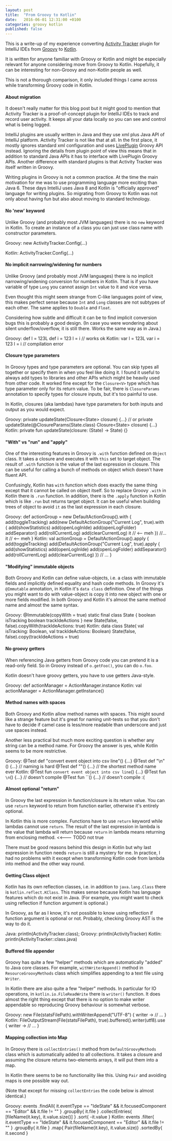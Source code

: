 ```yaml
---
layout: post
title:  "From Groovy to Kotlin"
date:   2016-06-01 12:31:00 +0100
categories: groovy kotlin
published: false
---
```


This is a write-up of my experience converting [Activity Tracker](https://github.com/dkandalov/activity-tracker)
plugin for IntelliJ IDEs from [Groovy](http://www.groovy-lang.org/) to [Kotlin](https://kotlinlang.org/).

It is written for anyone familiar with Groovy or Kotlin
and might be especially relevant for anyone considering move from Groovy to Kotlin.
Hopefully, it can be interesting for non-Groovy and non-Kotlin people as well.

This is not a thorough comparison, it only included things I came across while transforming Groovy code in Kotlin.


#### About migration
It doesn't really matter for this blog post but it might good to mention that
Activity Tracker is a proof-of-concept plugin for IntelliJ IDEs to track and record user activity.
It keeps all your data locally so you can see and control what is being logged.

IntelliJ plugins are usually written in Java and they use xml plus Java API of IntelliJ platform.
Activity Tracker is not like that at all. In the first place, it mostly ignores standard xml configuration
and uses [LivePlugin](https://github.com/dkandalov/live-plugin) Groovy API instead.
Ignoring the details from plugin point of view this means that in addition to standard Java APIs
it has to interface with LivePlugin Groovy APIs.
Another difference with standard plugins is that Activity Tracker was itself written in Groovy.

Writing plugins in Groovy is not a common practice.
At the time the main motivation for me was to use programming language more exciting than Java 6.
These days IntelliJ uses Java 8 and Kotlin is "officially approved" language for writing plugins.
So migrating from Groovy to Kotlin was not only about having fun
but also about moving to standard technology.


#### No 'new' keyword
Unlike Groovy (and probably most JVM languages) there is no ``new`` keyword in Kotlin.
To create an instance of a class you can just use class name with constructor parameters.

Groovy:
<groovy>
new ActivityTracker.Config(...)
</groovy>

Kotlin:
<kotlin>
ActivityTracker.Config(...)
</kotlin>

#### No implicit narrowing/widening for numbers
Unlike Groovy (and probably most JVM languages) there is no implicit narrowing/widening conversion for numbers in Kotlin.
That is if you have variable of type ``Long`` you cannot assign ``Int`` value to it and vice versa.

Even thought this might seem strange from C-like languages point of view,
this makes perfect sense because ``Int`` and ``Long`` classes are not subtypes of each other.
The same applies to ``Double`` and ``Float``.

Considering how subtle and difficult it can be to find implicit conversion bugs
this is probably a good design.
(In case you were wondering about silent underflow/overflow, it is still there. Works the same way as in Java.)

Groovy:
<groovy>
def l = 123L
def i = 123
l = i // works ok
</groovy>
Kotlin:
<kotlin>
var l = 123L
var i = 123
l = i // compilation error
</kotlin>

#### Closure type parameters
In Groovy types and type parameters are optional.
You can skip types all together or specify them in when you feel like doing it.
I found it useful to always add types to libraries and other APIs which might be heavily used from other code.
It worked fine except for the ``Closure<V>`` type which has type parameter only for its return value.
To be fair, there is ``ClosureParams`` annotation to specify types for closure inputs, but it's too painful to use.

In Kotlin, closures (aka lambdas) have type parameters for both inputs and output as you would expect.

Groovy:
<groovy>
private updateState(Closure&lt;State&gt; closure) {...}
// or
private updateState(@ClosureParams(State.class) Closure&lt;State&gt; closure) {...}
</groovy>
Kotlin:
<kotlin>
private fun updateState(closure: (State) -&gt; State) {}
</kotlin>

#### "With" vs "run" and "apply"
One of the interesting features in Groovy is ``.with`` function defined on ``Object`` class.
It takes a closure and executes it with ``this`` set to target object.
The result of ``.with`` function is the value of the last expression in closure.
This can be useful for calling a bunch of methods on object which doesn't have fluent API.

Confusingly, Kotlin has ``with`` function which does exactly the same thing except that it cannot be called on object itself.
So to replace Groovy ``.with`` in Kotlin there is ``.run`` function.
In addition, there is the ``.apply`` function in Kotlin which is like ``.run`` but returns target object.
It can be useful when building trees of object to avoid ``it`` as the last expression in each closure.

Groovy:
<groovy>
def actionGroup = new DefaultActionGroup().with {
	add(toggleTracking)
	add(new DefaultActionGroup("Current Log", true).with {
		add(showStatistics)
		add(openLogInIde)
		add(openLogFolder)
		addSeparator()
		add(rollCurrentLog)
		add(clearCurrentLog)
		it // &lt;-- meh
	})
	//...
	it // &lt;-- meh
}
</groovy>
Kotlin:
<kotlin>
val actionGroup = DefaultActionGroup().apply {
    add(toggleTracking)
    add(DefaultActionGroup("Current Log", true).apply {
        add(showStatistics)
        add(openLogInIde)
        add(openLogFolder)
        addSeparator()
        add(rollCurrentLog)
        add(clearCurrentLog)
    })
    // ...
}
</kotlin>

#### "Modifying" immutable objects
Both Groovy and Kotlin can define value-objects, i.e. a class with immutable fields
and implicitly defined equality and hash code methods.
In Groovy it's ``@Immutable`` annotation, in Kotlin it's ``data class`` definition.
One of the things you might want to do with value-object is copy it into new object
with one or more fields modified.
In both Groovy and Kotlin it's almost the same method name and almost the same syntax.

Groovy:
<groovy>
@Immutable(copyWith = true)
static final class State {
	boolean isTracking
	boolean trackIdeActions
}
new State(false, false).copyWith(trackIdeActions: true)
</groovy>
Kotlin:
<kotlin>
data class State(
        val isTracking: Boolean,
        val trackIdeActions: Boolean)
State(false, false).copy(trackIdeActions = true)
</kotlin>

#### No groovy getters
When referencing Java getters from Groovy code you can pretend it is a read-only field.
So in Groovy instead of ``o.getFoo()``, you can do ``o.foo``.

Kotlin doesn't have groovy getters, you have to use getters Java-style.

Groovy:
<groovy>
def actionManager = ActionManager.instance
</groovy>
Kotlin:
<kotlin>
val actionManager = ActionManager.getInstance()
</kotlin>

#### Method names with spaces
Both Groovy and Kotlin allow method names with spaces.
This might sound like a strange feature but it's great for naming unit-tests
so that you don't have to decide if camel case is less/more readable than underscore
and just use spaces instead.

Another less practical but much more exciting question is whether any string can be a method name.
For Groovy the answer is yes, while Kotlin seems to be more restrictive.

Groovy:
<groovy>
@Test def "convert event object into csv line"() {...}
@Test def "\n"() {...} // naming is hard
@Test def ""() {...}   // the shortest method name ever
</groovy>
Kotlin:
<kotlin>
@Test fun `convert event object into csv line`() {...}
@Test fun `\n`() {...} // doesn't compile
@Test fun ``() {...}   // doesn't compile :(
</kotlin>

#### Almost optional "return"
In Groovy the last expression in function/closure is its return value.
You can use ``return`` keyword to return from function earlier, otherwise it's entirely optional.

In Kotlin this is more complex.
Functions have to use ``return`` keyword while lambdas cannot use ``return``.
The result of the last expression in lambda is the value that lambda will return
because ``return`` in lambda means returning from enclosing method. <<--- TODO not true

There must be good reasons behind this design in Kotlin
but why last expression in function needs ``return`` is still a mystery for me.
In practice, I had no problems with it except when transforming Kotlin code
from lambda into method and the other way round.

#### Getting Class object
Kotlin has its own reflection classes, i.e. in addition to ``java.lang.Class`` there is ``kotlin.reflect.KClass``.
This makes sense because Kotlin has language features which do not exist in Java.
(For example, you might want to check using reflection if function argument is optional.)

In Groovy, as far as I know, it's not possible to know using reflection if function argument is optional or not.
Probably, checking Groovy AST is the way to do it.

Java:
<java>
println(ActivityTracker.class);
</java>
Groovy:
<groovy>
println(ActivityTracker)
</groovy>
Kotlin:
<kotlin>
println(ActivityTracker::class.java)
</kotlin>

#### Buffered file appender
Groovy has quite a few "helper" methods which are automatically "added" to Java core classes.
For example, ``withWriterAppend()`` method in ``ResourceGroovyMethods`` class
which simplifies appending to a text file using ``Writer``.

In Kotlin there are also quite a few "helper" methods.
In particular for IO operations, in ``kotlin.io.FileReadWrite`` there is ``writer()`` function.
It does almost the right thing except that there is no option to make writer appendable
so reproducing Groovy behaviour is somewhat verbose.

Groovy:
<groovy>
new File(statsFilePath).withWriterAppend("UTF-8") { writer -&gt;
	// ...
}
</groovy>
Kotlin:
<kotlin>
FileOutputStream(File(statsFilePath), true).buffered().writer(utf8).use { writer -&gt;
	// ...
}
</kotlin>

#### Mapping collection into Map
In Groovy there is ``collectEntries()`` method from ``DefaultGroovyMethods`` class which is
automatically added to all collections. It takes a closure and assuming the closure returns
two-elements arrays, it will put them into a map.

In Kotlin there seems to be no functionality like this.
Using ``Pair`` and avoiding maps is one possible way out.

(Note that except for missing ``collectEntries`` the code below is almost identical.)

Groovy:
<groovy>
events
    .findAll{ it.eventType == "IdeState" && it.focusedComponent == "Editor" && it.file != "" }
    .groupBy{ it.file }
    .collectEntries{ [fileName(it.key), it.value.size()] }
    .sort{ -it.value }
</groovy>
Kotlin:
<kotlin>
events
    .filter{ it.eventType == "IdeState" && it.focusedComponent == "Editor" && it.file != "" }
    .groupBy{ it.file }
    .map{ Pair(fileName(it.key), it.value.size)}
    .sortedBy{ it.second }
</kotlin>

